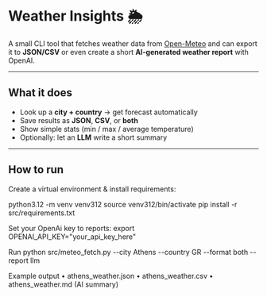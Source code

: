 

# Weather Insights 🌦️

A small CLI tool that fetches weather data from [Open-Meteo](https://open-meteo.com/) and can export it to **JSON/CSV** or even create a short **AI-generated weather report** with OpenAI.

---

## What it does
- Look up a **city + country** → get forecast automatically  
- Save results as **JSON**, **CSV**, or **both**  
- Show simple stats (min / max / average temperature)  
- Optionally: let an **LLM** write a short summary  

---

## How to run
 Create a virtual environment & install requirements:
   
   python3.12 -m venv venv312
   source venv312/bin/activate
   pip install -r src/requirements.txt

   Set your OpenAi key to reports:
   export OPENAI_API_KEY="your_api_key_here"

   Run
   python src/meteo_fetch.py --city Athens --country GR --format both --report llm

Example output
	•	athens_weather.json
	•	athens_weather.csv
	•	athens_weather.md (AI summary)
